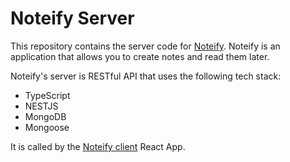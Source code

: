 # Noteify Server

This repository contains the server code for [Noteify](https://noteify.vercel.app). Noteify is an application that allows you to create notes and read them later.

Noteify's server is RESTful API that uses the following tech stack:

- TypeScript
- NESTJS
- MongoDB
- Mongoose

It is called by the [Noteify client](https://github.com/AhmedAbbasDeveloper/noteify-client) React App.
